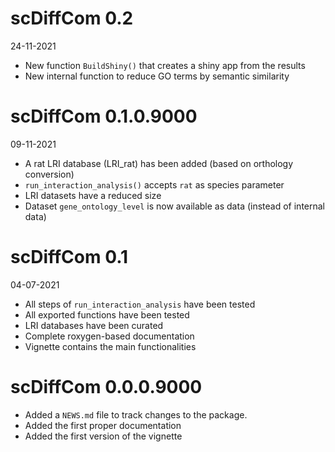 
# scDiffCom 0.2

24-11-2021

* New function `BuildShiny()` that creates a shiny app from the results
* New internal function to reduce GO terms by semantic similarity

# scDiffCom 0.1.0.9000

09-11-2021

* A rat LRI database (LRI_rat) has been added (based on orthology conversion)
* `run_interaction_analysis()` accepts `rat` as species parameter
* LRI datasets have a reduced size
* Dataset `gene_ontology_level` is now available as data (instead of internal data)

# scDiffCom 0.1

04-07-2021

* All steps of `run_interaction_analysis` have been tested
* All exported functions have been tested
* LRI databases have been curated
* Complete roxygen-based documentation
* Vignette contains the main functionalities

# scDiffCom 0.0.0.9000

* Added a `NEWS.md` file to track changes to the package.
* Added the first proper documentation
* Added the first version of the vignette
